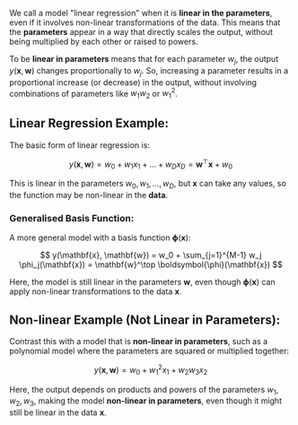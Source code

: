 We call a model "linear regression" when it is **linear in the parameters**, even if it involves non-linear transformations of the data. This means that the **parameters** appear in a way that directly scales the output, without being multiplied by each other or raised to powers.

To be **linear in parameters** means that for each parameter $w_j$, the output $y(\mathbf{x}, \mathbf{w})$ changes proportionally to $w_j$. So, increasing a parameter results in a proportional increase (or decrease) in the output, without involving combinations of parameters like $w_1w_2$ or $w_1^2$.

## Linear Regression Example:
The basic form of linear regression is:

$$
y(\mathbf{x}, \mathbf{w}) = w_0 + w_1 x_1 + \dots + w_D x_D = \mathbf{w}^\top \mathbf{x} + w_0
$$

This is linear in the parameters $w_0, w_1, \dots, w_D$, but $\mathbf{x}$ can take any values, so the function may be non-linear in the **data**.

### Generalised Basis Function:
A more general model with a basis function $\boldsymbol{\phi}(\mathbf{x})$:

$$
y(\mathbf{x}, \mathbf{w}) = w_0 + \sum_{j=1}^{M-1} w_j \phi_j(\mathbf{x}) = \mathbf{w}^\top \boldsymbol{\phi}(\mathbf{x})
$$

Here, the model is still linear in the parameters $\mathbf{w}$, even though $\boldsymbol{\phi}(\mathbf{x})$ can apply non-linear transformations to the data $\mathbf{x}$.

## Non-linear Example (Not Linear in Parameters):
Contrast this with a model that is **non-linear in parameters**, such as a polynomial model where the parameters are squared or multiplied together:

$$
y(\mathbf{x}, \mathbf{w}) = w_0 + w_1^2 x_1 + w_2 w_3 x_2
$$

Here, the output depends on products and powers of the parameters $w_1, w_2, w_3$, making the model **non-linear in parameters**, even though it might still be linear in the data $\mathbf{x}$.
